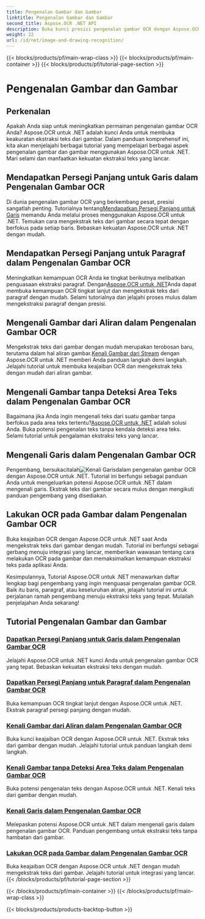 ```yaml
---
title: Pengenalan Gambar dan Gambar
linktitle: Pengenalan Gambar dan Gambar
second_title: Aspose.OCR .NET API
description: Buka kunci presisi pengenalan gambar OCR dengan Aspose.OCR untuk .NET. Ekstrak teks dari gambar dengan mudah, baik itu baris, paragraf, atau keseluruhan aliran.
weight: 22
url: /id/net/image-and-drawing-recognition/
---
```


{{< blocks/products/pf/main-wrap-class >}}
{{< blocks/products/pf/main-container >}}
{{< blocks/products/pf/tutorial-page-section >}}

# Pengenalan Gambar dan Gambar

## Perkenalan

Apakah Anda siap untuk meningkatkan permainan pengenalan gambar OCR Anda? Aspose.OCR untuk .NET adalah kunci Anda untuk membuka keakuratan ekstraksi teks dari gambar. Dalam panduan komprehensif ini, kita akan menjelajahi berbagai tutorial yang mempelajari berbagai aspek pengenalan gambar dan gambar menggunakan Aspose.OCR untuk .NET. Mari selami dan manfaatkan kekuatan ekstraksi teks yang lancar.

## Mendapatkan Persegi Panjang untuk Garis dalam Pengenalan Gambar OCR

 Di dunia pengenalan gambar OCR yang berkembang pesat, presisi sangatlah penting. Tutorialnya tentang[Mendapatkan Persegi Panjang untuk Garis](./get-rectangles-for-lines/) memandu Anda melalui proses menggunakan Aspose.OCR untuk .NET. Temukan cara mengekstrak teks dari gambar secara tepat dengan berfokus pada setiap baris. Bebaskan kekuatan Aspose.OCR untuk .NET dengan mudah.

## Mendapatkan Persegi Panjang untuk Paragraf dalam Pengenalan Gambar OCR

 Meningkatkan kemampuan OCR Anda ke tingkat berikutnya melibatkan penguasaan ekstraksi paragraf. Dengan[Aspose.OCR untuk .NET](./get-rectangles-for-paragraphs/)Anda dapat membuka kemampuan OCR tingkat lanjut dan mengekstrak teks dari paragraf dengan mudah. Selami tutorialnya dan jelajahi proses mulus dalam mengekstraksi paragraf dengan presisi.

## Mengenali Gambar dari Aliran dalam Pengenalan Gambar OCR

 Mengekstrak teks dari gambar dengan mudah merupakan terobosan baru, terutama dalam hal aliran gambar.[Kenali Gambar dari Stream](./recognize-image-from-stream/) dengan Aspose.OCR untuk .NET memberi Anda panduan langkah demi langkah. Jelajahi tutorial untuk membuka keajaiban OCR dan mengekstrak teks dengan mudah dari aliran gambar.

## Mengenali Gambar tanpa Deteksi Area Teks dalam Pengenalan Gambar OCR

 Bagaimana jika Anda ingin mengenali teks dari suatu gambar tanpa berfokus pada area teks tertentu?[Aspose.OCR untuk .NET](./recognize-image-without-text-area-detection/) adalah solusi Anda. Buka potensi pengenalan teks tanpa kendala deteksi area teks. Selami tutorial untuk pengalaman ekstraksi teks yang lancar.

## Mengenali Garis dalam Pengenalan Gambar OCR

 Pengembang, bersukacitalah![Kenali Garis](./recognize-line/)dalam pengenalan gambar OCR dengan Aspose.OCR untuk .NET. Tutorial ini berfungsi sebagai panduan Anda untuk mengeluarkan potensi Aspose.OCR untuk .NET dalam mengenali garis. Ekstrak teks dari gambar secara mulus dengan mengikuti panduan pengembang yang disediakan.

## Lakukan OCR pada Gambar dalam Pengenalan Gambar OCR
Buka keajaiban OCR dengan Aspose.OCR untuk .NET saat Anda mengekstrak teks dari gambar dengan mudah. Tutorial ini berfungsi sebagai gerbang menuju integrasi yang lancar, memberikan wawasan tentang cara melakukan OCR pada gambar dan memaksimalkan kemampuan ekstraksi teks pada aplikasi Anda.

Kesimpulannya, Tutorial Aspose.OCR untuk .NET menawarkan daftar lengkap bagi pengembang yang ingin menguasai pengenalan gambar OCR. Baik itu baris, paragraf, atau keseluruhan aliran, jelajahi tutorial ini untuk perjalanan ramah pengembang menuju ekstraksi teks yang tepat. Mulailah penjelajahan Anda sekarang!
## Tutorial Pengenalan Gambar dan Gambar
### [Dapatkan Persegi Panjang untuk Garis dalam Pengenalan Gambar OCR](./get-rectangles-for-lines/)
Jelajahi Aspose.OCR untuk .NET kunci Anda untuk pengenalan gambar OCR yang tepat. Bebaskan kekuatan ekstraksi teks dengan mudah.
### [Dapatkan Persegi Panjang untuk Paragraf dalam Pengenalan Gambar OCR](./get-rectangles-for-paragraphs/)
Buka kemampuan OCR tingkat lanjut dengan Aspose.OCR untuk .NET. Ekstrak paragraf persegi panjang dengan mudah.
### [Kenali Gambar dari Aliran dalam Pengenalan Gambar OCR](./recognize-image-from-stream/)
Buka kunci keajaiban OCR dengan Aspose.OCR untuk .NET. Ekstrak teks dari gambar dengan mudah. Jelajahi tutorial untuk panduan langkah demi langkah.
### [Kenali Gambar tanpa Deteksi Area Teks dalam Pengenalan Gambar OCR](./recognize-image-without-text-area-detection/)
Buka potensi pengenalan teks dengan Aspose.OCR untuk .NET. Kenali teks dari gambar dengan mudah.
### [Kenali Garis dalam Pengenalan Gambar OCR](./recognize-line/)
Melepaskan potensi Aspose.OCR untuk .NET dalam mengenali garis dalam pengenalan gambar OCR. Panduan pengembang untuk ekstraksi teks tanpa hambatan dari gambar.
### [Lakukan OCR pada Gambar dalam Pengenalan Gambar OCR](./perform-ocr-on-image/)
Buka keajaiban OCR dengan Aspose.OCR untuk .NET dengan mudah mengekstrak teks dari gambar. Jelajahi tutorial untuk integrasi yang lancar.
{{< /blocks/products/pf/tutorial-page-section >}}

{{< /blocks/products/pf/main-container >}}
{{< /blocks/products/pf/main-wrap-class >}}

{{< blocks/products/products-backtop-button >}}
